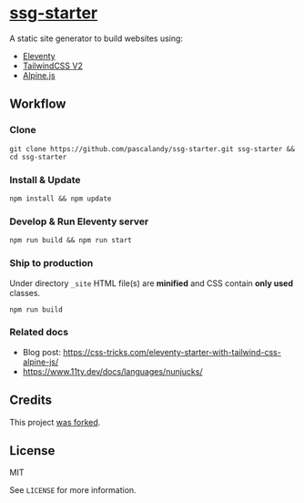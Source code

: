 # [ssg-starter](https://github.com/pascalandy/ssg-starter)

A static site generator to build websites using:

- [Eleventy](https://www.11ty.dev)
- [TailwindCSS V2](https://tailwindcss.com)
- [Alpine.js](https://github.com/alpinejs/alpine)

## Workflow

### Clone

```
git clone https://github.com/pascalandy/ssg-starter.git ssg-starter && cd ssg-starter
```

### Install & Update

```
npm install && npm update
```

### Develop & Run Eleventy server

```
npm run build && npm run start
```

### Ship to production

Under directory `_site` HTML file(s) are **minified** and CSS contain **only used** classes. 

```
npm run build
```

### Related docs

- Blog post: https://css-tricks.com/eleventy-starter-with-tailwind-css-alpine-js/
- https://www.11ty.dev/docs/languages/nunjucks/

## Credits

This project [ was forked](https://github.com/gregwolanski/eleventy-tailwindcss-alpinejs-starter).

## License

MIT

See `LICENSE` for more information.
